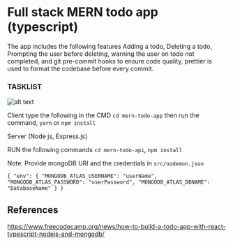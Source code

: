 # Full stack MERN todo app (typescript)
The app includes the following features Adding a todo, Deleting a todo, Prompting the user before deleting, warning the user on todo not completed, and git pre-commit hooks to ensure code quality, prettier is used to format the codebase before every commit.

### TASKLIST
![alt text](https://firebasestorage.googleapis.com/v0/b/shuhaib-ahamed.appspot.com/o/TASKLIST.png?alt=media&token=84300567-973f-49b8-9317-16fdaa365e96)

Client
type the following in the CMD
`cd mern-todo-app`
then run the command,
`yarn` or `npm install`


Server (Node js, Express.js)

RUN the following commands
`cd mern-todo-api`,
`npm install`

Note: Provide mongoDB URI and the credentials in `src/nodemon.json`

`{
  "env": {
    "MONGODB_ATLAS_USERNAME": "userName",
    "MONGODB_ATLAS_PASSWORD": "userPassword",
    "MONGODB_ATLAS_DBNAME": "DatabaseName"
  }
}
`

## References
https://www.freecodecamp.org/news/how-to-build-a-todo-app-with-react-typescript-nodejs-and-mongodb/
